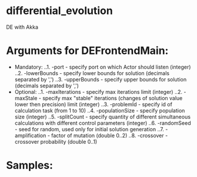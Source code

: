 # differential_evolution
DE with Akka

# Arguments for DEFrontendMain:
* Mandatory:
..1. -port - specify port on which Actor should listen (integer)
..2. -lowerBounds - specify lower bounds for solution (decimals separated by ',')
..3. -upperBounds - specify upper bounds for solution (decimals separated by ',')
* Optional:
..1. -maxIterations - specify max iterations limit (integer)
..2. -maxStale - specify max "stable" iterations (changes of solution value lower then precision) limit (integer)
..3. -problemId - specify id of calculation task (from 1 to 10)
..4. -populationSize - specify population size (integer)
..5. -splitCount - specify quantity of different simultaneous calculations with different control parameters (integer)
..6. -randomSeed - seed for random, used only for initial solution generation
..7. -amplification - factor of mutation (double 0..2)
..8. -crossover - crossover probability (double 0..1)

# Samples:
